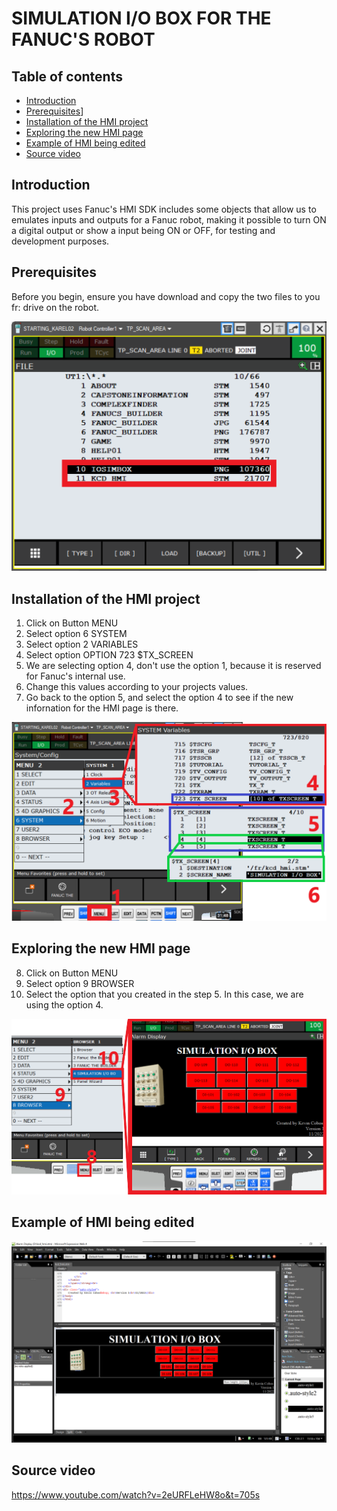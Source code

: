 # SIMULATION I/O BOX FOR THE FANUC'S ROBOT

## Table of contents
- [Introduction](#introduction)   
- [Prerequisites](#prerequisites)] 
- [Installation of the HMI project](#installation-of-the-hmi-project)
- [Exploring the new HMI page](#exploring-the-new-hmi-page)
- [Example of HMI being edited](#example-of-hmi-being-edited)
- [Source video](#source-video)
  
## Introduction
  
This project uses Fanuc's HMI SDK includes some objects that allow us to emulates inputs and outputs for a Fanuc robot, making it possible to turn ON a digital output or show a input being ON or OFF, for testing and development purposes.
  
## Prerequisites
  
  Before you begin, ensure you have download and copy the two files to you fr: drive on the robot.
   
![files on TP](./images/simulationbox02.png)
  
## Installation of the HMI project
  
1) Click on Button MENU
2) Select option 6 SYSTEM
3) Select option 2 VARIABLES
4) Select option OPTION 723 $TX_SCREEN
5) We are selecting option 4, don't use the option 1, because it is reserved for Fanuc's internal use.
6) Change this values according to your projects values.
7) Go back to the option 5, and select the option 4 to see if the new infornation for the HMI page is there.
  
![adding page to system variables](./images/SETUPWEB.png)
  
## Exploring the new HMI page
  
8) Click on Button MENU
9) Select option 9 BROWSER
10) Select the option that you created in the step 5. In this case, we are using the option 4. 
  
![Showing on browser](./images/SETUPWEB02.png)

## Example of HMI being edited
  
![editing HMI file](./images/simulationbox.png)

## Source video
https://www.youtube.com/watch?v=2eURFLeHW8o&t=705s

